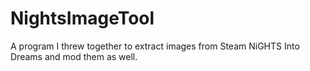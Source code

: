 # NightsImageTool
A program I threw together to extract images from Steam NiGHTS Into Dreams and mod them as well.
